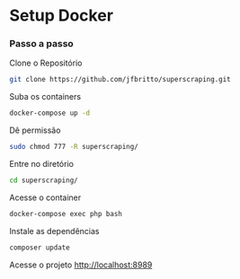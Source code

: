 # Setup Docker

### Passo a passo

Clone o Repositório

```sh
git clone https://github.com/jfbritto/superscraping.git
```

Suba os containers

```sh
docker-compose up -d
```

Dê permissão

```sh
sudo chmod 777 -R superscraping/
```

Entre no diretório

```sh
cd superscraping/
```

Acesse o container

```sh
docker-compose exec php bash
```

Instale as dependências

```sh
composer update
```

Acesse o projeto
[http://localhost:8989](http://localhost:8989)
